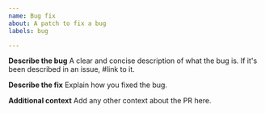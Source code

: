 ```yaml
---
name: Bug fix
about: A patch to fix a bug
labels: bug

---
```


**Describe the bug**
A clear and concise description of what the bug is. If it's been described in an issue, #link to it.

**Describe the fix**
Explain how you fixed the bug.

**Additional context**
Add any other context about the PR here.
